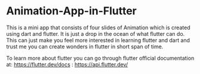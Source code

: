 # Animation-App-in-Flutter
This is a mini app that consists of four slides of Animation which is created using dart and flutter. It is just a drop in the ocean of what flutter can do. This can just make you feel more interested in learning flutter and dart and trust me you can create wonders in flutter in short span of time.


To learn more about flutter you can go through flutter official documentation at: https://flutter.dev/docs 
                                                                                : https://api.flutter.dev/
